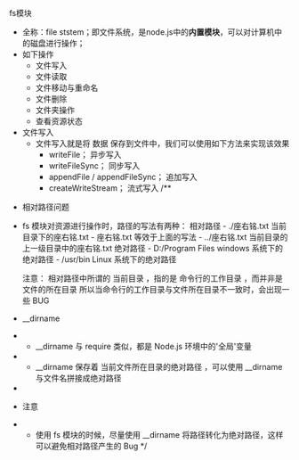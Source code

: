 fs模块
- 全称：file ststem；即文件系统，是node.js中的**内置模块**，可以对计算机中的磁盘进行操作；
- 如下操作
    - 文件写入
    - 文件读取
    - 文件移动与重命名
    - 文件删除
    - 文件夹操作
    - 查看资源状态
- 文件写入
    - 文件写入就是将 数据 保存到文件中，我们可以使用如下方法来实现该效果
        - writeFile； 异步写入
        - writeFileSync； 同步写入
        - appendFile / appendFileSync； 追加写入
        - createWriteStream； 流式写入
/**
 * 相对路径问题
 * fs 模块对资源进行操作时，路径的写法有两种：
    相对路径
        - ./座右铭.txt 当前目录下的座右铭.txt
        - 座右铭.txt 等效于上面的写法
        - ../座右铭.txt 当前目录的上一级目录中的座右铭.txt
    绝对路径
        - D:/Program Files windows 系统下的绝对路径
        - /usr/bin Linux 系统下的绝对路径
    
    注意：
    相对路径中所谓的 当前目录 ，指的是 命令行的工作目录 ，而并非是文件的所在目录
    所以当命令行的工作目录与文件所在目录不一致时，会出现一些 BUG



 * __dirname
 *  - __dirname 与 require 类似，都是 Node.js 环境中的'全局'变量
 *  - __dirname 保存着 当前文件所在目录的绝对路径 ，可以使用 __dirname 与文件名拼接成绝对路径
 * 
 * 注意
 *  - 使用 fs 模块的时候，尽量使用 __dirname 将路径转化为绝对路径，这样可以避免相对路径产生的
Bug
 */